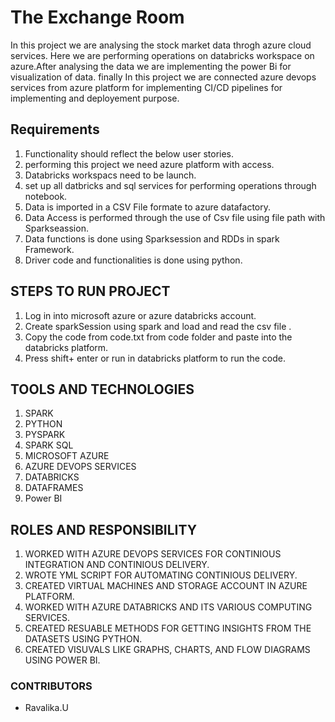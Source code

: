 # The Exchange Room
In this project we are analysing the stock market data throgh azure cloud services. Here we are performing operations on databricks workspace on azure.After analysing the data we are implementing the power Bi for visualization of data. finally In this project we are connected azure devops services from azure platform for implementing CI/CD pipelines for implementing and deployement purpose.

## Requirements
1. Functionality should reflect the below user stories.
2. performing this project we need azure platform with access.
3. Databricks workspacs need to be launch.
4. set up all datbricks and sql services for performing operations through notebook.
5. Data is imported in a CSV File formate to azure datafactory.
6. Data Access is performed through the use of Csv file using file path with Sparkseassion.
7. Data functions  is done using Sparksession and RDDs in spark Framework.
8. Driver code and functionalities is done using python.

## STEPS TO RUN PROJECT
1. Log in into  microsoft azure or azure databricks account. 
2. Create sparkSession using spark and load and read the csv file .
3. Copy the code from code.txt from code folder and paste into the databricks platform.
4. Press shift+ enter or run in databricks platform to run the code.

## TOOLS AND TECHNOLOGIES

1. SPARK
2. PYTHON
3. PYSPARK 
4. SPARK SQL 
5. MICROSOFT AZURE 
6. AZURE DEVOPS SERVICES
7. DATABRICKS
8. DATAFRAMES
9. Power BI

## ROLES AND RESPONSIBILITY
1. WORKED WITH AZURE DEVOPS SERVICES FOR CONTINIOUS INTEGRATION AND CONTINIOUS DELIVERY.
2. WROTE YML SCRIPT FOR AUTOMATING  CONTINIOUS DELIVERY.
3. CREATED VIRTUAL MACHINES AND STORAGE ACCOUNT IN AZURE PLATFORM.
4. WORKED WITH AZURE DATABRICKS AND ITS VARIOUS COMPUTING SERVICES.
5. CREATED RESUABLE METHODS FOR GETTING INSIGHTS FROM THE DATASETS USING PYTHON.
6. CREATED VISUVALS LIKE GRAPHS, CHARTS, AND FLOW DIAGRAMS USING POWER BI.

### CONTRIBUTORS
* Ravalika.U
